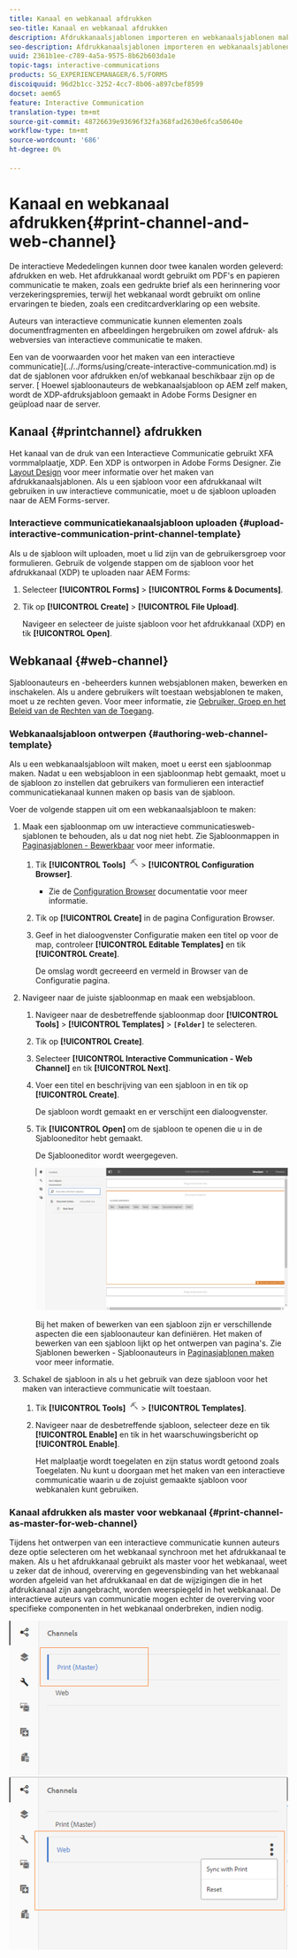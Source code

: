 ```yaml
---
title: Kanaal en webkanaal afdrukken
seo-title: Kanaal en webkanaal afdrukken
description: Afdrukkanaalsjablonen importeren en webkanaalsjablonen maken en inschakelen
seo-description: Afdrukkanaalsjablonen importeren en webkanaalsjablonen maken en inschakelen
uuid: 2361b1ee-c789-4a5a-9575-8b62b603da1e
topic-tags: interactive-communications
products: SG_EXPERIENCEMANAGER/6.5/FORMS
discoiquuid: 96d2b1cc-3252-4cc7-8b06-a897cbef8599
docset: aem65
feature: Interactive Communication
translation-type: tm+mt
source-git-commit: 48726639e93696f32fa368fad2630e6fca50640e
workflow-type: tm+mt
source-wordcount: '686'
ht-degree: 0%

---
```



# Kanaal en webkanaal afdrukken{#print-channel-and-web-channel}

De interactieve Mededelingen kunnen door twee kanalen worden geleverd: afdrukken en web. Het afdrukkanaal wordt gebruikt om PDF&#39;s en papieren communicatie te maken, zoals een gedrukte brief als een herinnering voor verzekeringspremies, terwijl het webkanaal wordt gebruikt om online ervaringen te bieden, zoals een creditcardverklaring op een website.

Auteurs van interactieve communicatie kunnen elementen zoals documentfragmenten en afbeeldingen hergebruiken om zowel afdruk- als webversies van interactieve communicatie te maken.

Een van de voorwaarden voor het maken van een interactieve communicatie](../../forms/using/create-interactive-communication.md) is dat de sjablonen voor afdrukken en/of webkanaal beschikbaar zijn op de server. [ Hoewel sjabloonauteurs de webkanaalsjabloon op AEM zelf maken, wordt de XDP-afdruksjabloon gemaakt in Adobe Forms Designer en geüpload naar de server.

## Kanaal {#printchannel} afdrukken

Het kanaal van de druk van een Interactieve Communicatie gebruikt XFA vormmalplaatje, XDP. Een XDP is ontworpen in Adobe Forms Designer. Zie [Layout Design](../../forms/using/layout-design-details.md) voor meer informatie over het maken van afdrukkanaalsjablonen. Als u een sjabloon voor een afdrukkanaal wilt gebruiken in uw interactieve communicatie, moet u de sjabloon uploaden naar de AEM Forms-server.

### Interactieve communicatiekanaalsjabloon uploaden {#upload-interactive-communication-print-channel-template}

Als u de sjabloon wilt uploaden, moet u lid zijn van de gebruikersgroep voor formulieren. Gebruik de volgende stappen om de sjabloon voor het afdrukkanaal (XDP) te uploaden naar AEM Forms:

1. Selecteer **[!UICONTROL Forms]** > **[!UICONTROL Forms & Documents]**.

1. Tik op **[!UICONTROL Create]** > **[!UICONTROL File Upload]**.

   Navigeer en selecteer de juiste sjabloon voor het afdrukkanaal (XDP) en tik **[!UICONTROL Open]**.

## Webkanaal {#web-channel}

Sjabloonauteurs en -beheerders kunnen websjablonen maken, bewerken en inschakelen. Als u andere gebruikers wilt toestaan websjablonen te maken, moet u ze rechten geven. Voor meer informatie, zie [Gebruiker, Groep en het Beleid van de Rechten van de Toegang](/help/sites-administering/user-group-ac-admin.md).

### Webkanaalsjabloon ontwerpen {#authoring-web-channel-template}

Als u een webkanaalsjabloon wilt maken, moet u eerst een sjabloonmap maken. Nadat u een websjabloon in een sjabloonmap hebt gemaakt, moet u de sjabloon zo instellen dat gebruikers van formulieren een interactief communicatiekanaal kunnen maken op basis van de sjabloon.

Voer de volgende stappen uit om een webkanaalsjabloon te maken:

1. Maak een sjabloonmap om uw interactieve communicatiesweb-sjablonen te behouden, als u dat nog niet hebt. Zie Sjabloonmappen in [Paginasjablonen - Bewerkbaar](/help/sites-developing/page-templates-editable.md) voor meer informatie.

   1. Tik **[!UICONTROL Tools]** ![gereedschappen](assets/tools.png) > **[!UICONTROL Configuration Browser]**.
      * Zie de [Configuration Browser](/help/sites-administering/configurations.md) documentatie voor meer informatie.
   1. Tik op **[!UICONTROL Create]** in de pagina Configuration Browser.
   1. Geef in het dialoogvenster Configuratie maken een titel op voor de map, controleer **[!UICONTROL Editable Templates]** en tik **[!UICONTROL Create]**.

      De omslag wordt gecreeerd en vermeld in Browser van de Configuratie pagina.

1. Navigeer naar de juiste sjabloonmap en maak een websjabloon.

   1. Navigeer naar de desbetreffende sjabloonmap door **[!UICONTROL Tools]** > **[!UICONTROL Templates]** > **`[Folder]`** te selecteren.
   1. Tik op **[!UICONTROL Create]**.
   1. Selecteer **[!UICONTROL Interactive Communication - Web Channel]** en tik **[!UICONTROL Next]**.
   1. Voer een titel en beschrijving van een sjabloon in en tik op **[!UICONTROL Create]**.

      De sjabloon wordt gemaakt en er verschijnt een dialoogvenster.

   1. Tik **[!UICONTROL Open]** om de sjabloon te openen die u in de Sjablooneditor hebt gemaakt.

      De Sjablooneditor wordt weergegeven.

      ![webchannelsjabloon](assets/webchanneltemplate.png)

      Bij het maken of bewerken van een sjabloon zijn er verschillende aspecten die een sjabloonauteur kan definiëren. Het maken of bewerken van een sjabloon lijkt op het ontwerpen van pagina&#39;s. Zie Sjablonen bewerken - Sjabloonauteurs in [Paginasjablonen maken](/help/sites-authoring/templates.md) voor meer informatie.

1. Schakel de sjabloon in als u het gebruik van deze sjabloon voor het maken van interactieve communicatie wilt toestaan.

   1. Tik **[!UICONTROL Tools]** ![gereedschappen](assets/tools.png) > **[!UICONTROL Templates]**.
   1. Navigeer naar de desbetreffende sjabloon, selecteer deze en tik **[!UICONTROL Enable]** en tik in het waarschuwingsbericht op **[!UICONTROL Enable]**.

      Het malplaatje wordt toegelaten en zijn status wordt getoond zoals Toegelaten. Nu kunt u doorgaan met het maken van een interactieve communicatie waarin u de zojuist gemaakte sjabloon voor webkanalen kunt gebruiken.

### Kanaal afdrukken als master voor webkanaal {#print-channel-as-master-for-web-channel}

Tijdens het ontwerpen van een interactieve communicatie kunnen auteurs deze optie selecteren om het webkanaal synchroon met het afdrukkanaal te maken. Als u het afdrukkanaal gebruikt als master voor het webkanaal, weet u zeker dat de inhoud, overerving en gegevensbinding van het webkanaal worden afgeleid van het afdrukkanaal en dat de wijzigingen die in het afdrukkanaal zijn aangebracht, worden weerspiegeld in het webkanaal. De interactieve auteurs van communicatie mogen echter de overerving voor specifieke componenten in het webkanaal onderbreken, indien nodig.

![Kanaal afdrukken als ](assets/create_ic_print_master_new.png) ![hoofdwebkanaal met afdrukkanaal als master](assets/create_ic_print_master_web_new.png)


